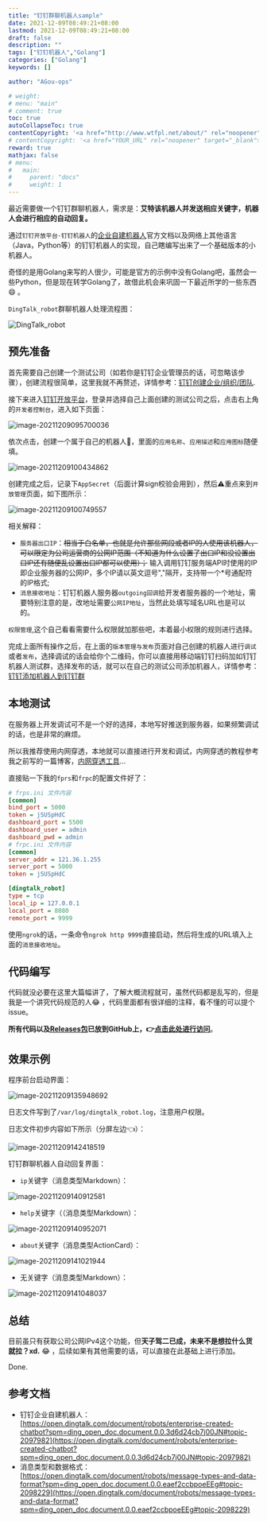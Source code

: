 ```yaml
---
title: "钉钉群聊机器人sample"
date: 2021-12-09T08:49:21+08:00
lastmod: 2021-12-09T08:49:21+08:00
draft: false
description: ""
tags: ["钉钉机器人","Golang"]
categories: ["Golang"]
keywords: []

author: "AGou-ops"

# weight:
# menu: "main"
# comment: true
toc: true
autoCollapseToc: true
contentCopyright: '<a href="http://www.wtfpl.net/about/" rel="noopener" target="_blank">WTFPL v2</a>'
# contentCopyright: '<a href="YOUR_URL" rel="noopener" target="_blank">See origin</a>'
reward: true
mathjax: false
# menu:
#   main:
#     parent: "docs"
#     weight: 1
---
```


最近需要做一个钉钉群聊机器人，需求是：**艾特该机器人并发送相应关键字，机器人会进行相应的自动回复。**

通过`钉钉开放平台·钉钉机器人`的[企业自建机器人](https://open.dingtalk.com/document/robots/enterprise-created-chatbot?spm=ding_open_doc.document.0.0.3d6d24cb7j00JN#topic-2097982)官方文档以及网络上其他语言（Java，Python等）的钉钉机器人的实现，自己瞎编写出来了一个基础版本的小机器人。

奇怪的是用Golang来写的人很少，可能是官方的示例中没有Golang吧，虽然会一些Python，但是现在转学Golang了，故借此机会来巩固一下最近所学的一些东西:smile: 。



`DingTalk_robot`群聊机器人处理流程图：

![DingTalk_robot](https://agou-images.oss-cn-qingdao.aliyuncs.com/others/DingTalk_robot.png)

<!--more-->

## 预先准备

首先需要自己创建一个测试公司（如若你是钉钉企业管理员的话，可忽略该步骤），创建流程很简单，这里我就不再赘述，详情参考：[钉钉创建企业/组织/团队](https://nh.dingtalk.com/admindetail.html?id=cjtd).

接下来进入[钉钉开放平台](https://open.dingtalk.com/developer)，登录并选择自己上面创建的测试公司之后，点击右上角的`开发者控制台`，进入如下页面：



![image-20211209095700036](https://agou-images.oss-cn-qingdao.aliyuncs.com/others/image-20211209095700036.png)

依次点击，创建一个属于自己的机器人🤖，里面的`应用名称`、`应用描述`和`应用图标`随便填。

![image-20211209100434862](https://agou-images.oss-cn-qingdao.aliyuncs.com/others/image-20211209100434862.png)

创建完成之后，记录下`AppSecret`（后面计算sign校验会用到），然后:warning:重点来到`开放管理`页面，如下图所示：

![image-20211209100749557](https://agou-images.oss-cn-qingdao.aliyuncs.com/others/image-20211209100749557.png)

相关解释：

- `服务器出口IP`：~~相当于白名单，也就是允许那些网段或者IP的人使用该机器人，可以限定为公司运营商的公网IP范围（不知道为什么设置了出口IP和没设置出口IP还有随便乱设置出口IP都可以使用）；~~  输入调用钉钉服务端API时使用的IP即企业服务器的公网IP，多个IP请以英文逗号","隔开，支持带一个*号通配符的IP格式;
- `消息接收地址`：钉钉机器人服务器`outgoing回调`给开发者服务器的一个地址，需要特别注意的是，改地址需要`公网IP地址`，当然此处填写域名URL也是可以的。

`权限管理`,这个自己看看需要什么权限就加那些吧，本着最小权限的规则进行选择。

完成上面所有操作之后，在上面的`版本管理与发布`页面对自己创建的机器人进行`调试`或者`发布`，选择调试的话会给你个二维码，你可以直接用移动端钉钉扫码加如钉钉机器人测试群，选择发布的话，就可以在自己的测试公司添加机器人，详情参考：[钉钉添加机器人到钉钉群](https://developers.dingtalk.com/document/robots/use-group-robots)

## 本地测试

在服务器上开发调试可不是一个好的选择，本地写好推送到服务器，如果频繁调试的话，也是非常的麻烦。

所以我推荐使用内网穿透，本地就可以直接进行开发和调试，内网穿透的教程参考我之前写的一篇博客，[内网穿透工具](https://agou-ops.cn/post/%E5%86%85%E7%BD%91%E7%A9%BF%E9%80%8F/)…

直接贴一下我的`fprs`和`frpc`的配置文件好了：

```ini
# frps.ini 文件内容
[common]
bind_port = 5000
token = jSUSpHdC
dashboard_port = 5500
dashboard_user = admin
dashboard_pwd = admin
# frpc.ini 文件内容
[common]
server_addr = 121.36.1.255
server_port = 5000
token = jSUSpHdC

[dingtalk_robot]
type = tcp
local_ip = 127.0.0.1
local_port = 8080
remote_port = 9999
```

使用`ngrok`的话，一条命令`ngrok http 9999`直接启动，然后将生成的URL填入上面的`消息接收地址`。

## 代码编写

代码就没必要在这里大篇幅讲了，了解大概流程就可，虽然代码都是乱写的，但是我是一个讲究代码规范的人:joy: ，代码里面都有很详细的注释，看不懂的可以提个issue。

**所有代码以及[Releases包](https://github.com/AGou-ops/dingtalk_robot_sample/releases)已放到GitHub上，:point_right:[点击此处进行访问](https://github.com/AGou-ops/dingtalk_robot_sample)**。

## 效果示例

程序前台启动界面：

![image-20211209135948692](https://agou-images.oss-cn-qingdao.aliyuncs.com/others/image-20211209135948692.png)

日志文件写到了`/var/log/dingtalk_robot.log`，注意用户权限。

日志文件初步内容如下所示（分屏左边:point_left:）：

![image-20211209142418519](https://agou-images.oss-cn-qingdao.aliyuncs.com/others/image-20211209142418519.png)

钉钉群聊机器人自动回复界面：

- `ip`关键字（消息类型Markdown）：

![image-20211209140912581](https://agou-images.oss-cn-qingdao.aliyuncs.com/others/image-20211209140912581.png)

- `help`关键字（（消息类型Markdown）：

![image-20211209140952071](https://agou-images.oss-cn-qingdao.aliyuncs.com/others/image-20211209140952071.png)

- `about`关键字（消息类型ActionCard）：

![image-20211209141021944](https://agou-images.oss-cn-qingdao.aliyuncs.com/others/image-20211209141021944.png)

- 无关键字（消息类型Markdown）：

![image-20211209141048037](https://agou-images.oss-cn-qingdao.aliyuncs.com/others/image-20211209141048037.png)

## 总结

目前虽只有获取公司公网IPv4这个功能，但**天子驾二已成，未来不是想拉什么货就拉？xd.** :joy: ，后续如果有其他需要的话，可以直接在此基础上进行添加。

Done.

## 参考文档

- 钉钉企业自建机器人：[https://open.dingtalk.com/document/robots/enterprise-created-chatbot?spm=ding_open_doc.document.0.0.3d6d24cb7j00JN#topic-2097982](https://open.dingtalk.com/document/robots/enterprise-created-chatbot?spm=ding_open_doc.document.0.0.3d6d24cb7j00JN#topic-2097982)
- 消息类型和数据格式：[https://open.dingtalk.com/document/robots/message-types-and-data-format?spm=ding_open_doc.document.0.0.eaef2ccbpoeEEg#topic-2098229](https://open.dingtalk.com/document/robots/message-types-and-data-format?spm=ding_open_doc.document.0.0.eaef2ccbpoeEEg#topic-2098229)
